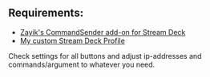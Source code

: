 ## Requirements:

- [Zayik's CommandSender add-on for Stream Deck](https://github.com/Zayik/CommandSender/releases/tag/v1.1.0)
- [My custom Stream Deck Profile](https://github.com/darkelement1987/WizDeck/raw/main/Wiz%20Light%20Control.streamDeckProfile)

Check settings for all buttons and adjust ip-addresses and commands/argument to whatever you need.
